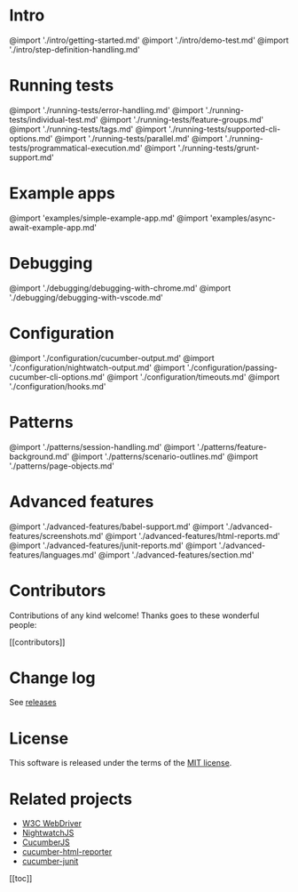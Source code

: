# Intro

@import './intro/getting-started.md'
@import './intro/demo-test.md'
@import './intro/step-definition-handling.md'

# Running tests

@import './running-tests/error-handling.md'
@import './running-tests/individual-test.md'
@import './running-tests/feature-groups.md'
@import './running-tests/tags.md'
@import './running-tests/supported-cli-options.md'
@import './running-tests/parallel.md'
@import './running-tests/programmatical-execution.md'
@import './running-tests/grunt-support.md'

# Example apps

@import 'examples/simple-example-app.md'
@import 'examples/async-await-example-app.md'

# Debugging

@import './debugging/debugging-with-chrome.md'
@import './debugging/debugging-with-vscode.md'

# Configuration

@import './configuration/cucumber-output.md'
@import './configuration/nightwatch-output.md'
@import './configuration/passing-cucumber-cli-options.md'
@import './configuration/timeouts.md'
@import './configuration/hooks.md'

# Patterns

@import './patterns/session-handling.md'
@import './patterns/feature-background.md'
@import './patterns/scenario-outlines.md'
@import './patterns/page-objects.md'

# Advanced features

@import './advanced-features/babel-support.md'
@import './advanced-features/screenshots.md'
@import './advanced-features/html-reports.md'
@import './advanced-features/junit-reports.md'
@import './advanced-features/languages.md'
@import './advanced-features/section.md'

# Contributors

Contributions of any kind welcome! Thanks goes to these wonderful people:

[[contributors]]

# Change log

See [releases](https://github.com/mucsi96/nightwatch-cucumber/releases)

# License

This software is released under the terms of the
[MIT license](https://github.com/mucsi96/nightwatch-cucumber/blob/master/LICENSE).

# Related projects

* [W3C WebDriver](https://github.com/mucsi96/w3c-webdriver)
* [NightwatchJS](https://github.com/nightwatchjs/nightwatch)
* [CucumberJS](https://github.com/cucumber/cucumber-js)
* [cucumber-html-reporter](https://github.com/gkushang/cucumber-html-reporter)
* [cucumber-junit](https://github.com/stjohnjohnson/cucumber-junit)

[[toc]]
